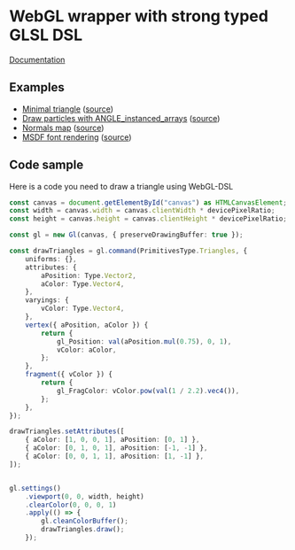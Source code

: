 # WebGL wrapper with strong typed GLSL DSL

[Documentation](https://monkin.github.io/webgl-dsl/doc)

## Examples

* [Minimal triangle](https://monkin.github.io/webgl-dsl/examples/build/triangle.html)
    ([source](https://github.com/monkin/webgl-dsl/blob/master/examples/triangle.ts))
* [Draw particles with ANGLE_instanced_arrays](https://monkin.github.io/webgl-dsl/examples/build/particles.html)
    ([source](https://github.com/monkin/webgl-dsl/blob/master/examples/particles.ts))
* [Normals map](https://monkin.github.io/webgl-dsl/examples/build/normals-map.html)
    ([source](https://github.com/monkin/webgl-dsl/blob/master/examples/normals-map.ts))
* [MSDF font rendering](https://monkin.github.io/webgl-dsl/examples/build/roboto.html)
    ([source](https://github.com/monkin/webgl-dsl/blob/master/examples/roboto.ts))

## Code sample

Here is a code you need to draw a triangle using WebGL-DSL

```typescript
const canvas = document.getElementById("canvas") as HTMLCanvasElement;
const width = canvas.width = canvas.clientWidth * devicePixelRatio;
const height = canvas.height = canvas.clientHeight * devicePixelRatio;

const gl = new Gl(canvas, { preserveDrawingBuffer: true });

const drawTriangles = gl.command(PrimitivesType.Triangles, {
    uniforms: {},
    attributes: {
        aPosition: Type.Vector2,
        aColor: Type.Vector4,
    },
    varyings: {
        vColor: Type.Vector4,
    },
    vertex({ aPosition, aColor }) {
        return {
            gl_Position: val(aPosition.mul(0.75), 0, 1),
            vColor: aColor,
        };
    },
    fragment({ vColor }) {
        return {
            gl_FragColor: vColor.pow(val(1 / 2.2).vec4()),
        };
    },
});

drawTriangles.setAttributes([
    { aColor: [1, 0, 0, 1], aPosition: [0, 1] },
    { aColor: [0, 1, 0, 1], aPosition: [-1, -1] },
    { aColor: [0, 0, 1, 1], aPosition: [1, -1] },
]);


gl.settings()
    .viewport(0, 0, width, height)
    .clearColor(0, 0, 0, 1)
    .apply(() => {
        gl.cleanColorBuffer();
        drawTriangles.draw();
    });
```